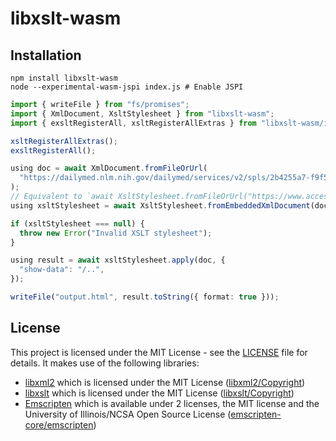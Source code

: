 # libxslt-wasm

## Installation

```console
npm install libxslt-wasm
node --experimental-wasm-jspi index.js # Enable JSPI
```

```ts
import { writeFile } from "fs/promises";
import { XmlDocument, XsltStylesheet } from "libxslt-wasm";
import { exsltRegisterAll, xsltRegisterAllExtras } from "libxslt-wasm/internal";

xsltRegisterAllExtras();
exsltRegisterAll();

using doc = await XmlDocument.fromFileOrUrl(
  "https://dailymed.nlm.nih.gov/dailymed/services/v2/spls/2b4255a7-f9f5-4235-8dbb-b0f03acbd624.xml",
);
// Equivalent to `await XsltStylesheet.fromFileOrUrl("https://www.accessdata.fda.gov/spl/stylesheet/spl.xsl");`
using xsltStylesheet = await XsltStylesheet.fromEmbeddedXmlDocument(doc);

if (xsltStylesheet === null) {
  throw new Error("Invalid XSLT stylesheet");
}

using result = await xsltStylesheet.apply(doc, {
  "show-data": "/..",
});

writeFile("output.html", result.toString({ format: true }));
```

## License

This project is licensed under the MIT License - see the [LICENSE](LICENSE) file for details. It makes use of the following libraries:

- [libxml2](http://xmlsoft.org) which is licensed under the MIT License ([libxml2/Copyright](libxml2/Copyright))
- [libxslt](http://xmlsoft.org/libxslt/) which is licensed under the MIT License ([libxslt/Copyright](libxslt/Copyright))
- [Emscripten](https://emscripten.org/) which is available under 2 licenses, the MIT license and the University of Illinois/NCSA Open Source License ([emscripten-core/emscripten](https://github.com/emscripten-core/emscripten/blob/main/LICENSE))
